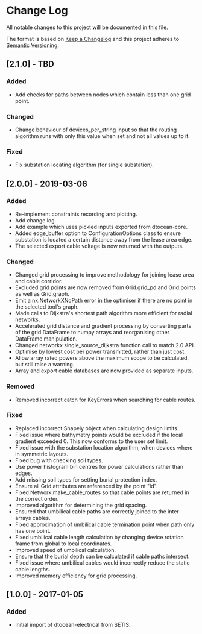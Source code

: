 # Change Log

All notable changes to this project will be documented in this file.

The format is based on [Keep a Changelog](http://keepachangelog.com/)
and this project adheres to [Semantic Versioning](http://semver.org/).

## [2.1.0] - TBD

### Added

-   Add checks for paths between nodes which contain less than one grid point.

### Changed

-   Change behaviour of devices_per_string input so that the routing algorithm
    runs with only this value when set and not all values up to it.

### Fixed

-   Fix substation locating algorithm (for single substation).

## [2.0.0] - 2019-03-06

### Added

-   Re-implement constraints recording and plotting.
-   Add change log.
-   Add example which uses pickled inputs exported from dtocean-core.
-   Added edge_buffer option to ConfigurationOptions class to ensure substation
    is located a certain distance away from the lease area edge.
-   The selected export cable voltage is now returned with the outputs.

### Changed

-   Changed grid processing to improve methodology for joining lease area and
    cable corridor.
-   Excluded grid points are now removed from Grid.grid_pd and Grid.points as
    well as Grid.graph.
-   Emit a nx.NetworkXNoPath error in the optimiser if there are no point in the
    selected tool's graph.
-   Made calls to Dijkstra's shortest path algorithm more efficient for radial
    networks.
-   Accelerated grid distance and gradient processing by converting parts of the
    grid DataFrame to numpy arrays and reorganising other DataFrame
    manipulation.
-   Changed networkx single_source_dijkstra function call to match 2.0 API.
-   Optimise by lowest cost per power transmitted, rather than just cost.
-   Allow array rated powers above the maximum scope to be calculated, but still
    raise a warning.
-   Array and export cable databases are now provided as separate inputs.

### Removed

-   Removed incorrect catch for KeyErrors when searching for cable routes.

### Fixed

-   Replaced incorrect Shapely object when calculating design limits.
-   Fixed issue where bathymetry points would be excluded if the local gradient
    exceeded 0. This now conforms to the user set limit.
-   Fixed issue with the substation location algorithm, when devices where in
    symmetric layouts.
-   Fixed bug with checking soil types.
-   Use power histogram bin centres for power calculations rather than edges.
-   Add missing soil types for setting burial protection index.
-   Ensure all Grid attributes are referenced by the point "id".
-   Fixed Network.make_cable_routes so that cable points are returned in the
    correct order.
-   Improved algorithm for determining the grid spacing.
-   Ensured that umbilical cable paths are correctly joined to the inter-arrays
    cables.
-   Fixed approximation of umbilical cable termination point when path only has
    one point.
-   Fixed umbilical cable length calculation by changing device rotation frame
    from global to local coordinates.
-   Improved speed of umbilical calculation.
-   Ensure that the burial depth can be calculated if cable paths intersect.
-   Fixed issue where umbilical cables would incorrectly reduce the static cable
    lengths.
-   Improved memory efficiency for grid processing.

## [1.0.0] - 2017-01-05

### Added

-   Initial import of dtocean-electrical from SETIS.
